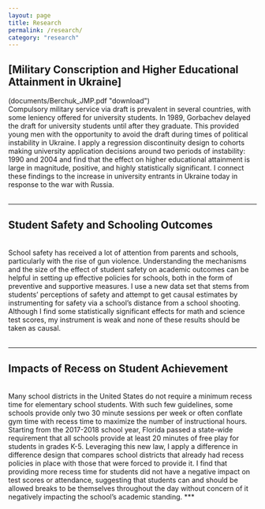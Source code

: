```yaml
---
layout: page
title: Research
permalink: /research/
category: "research"
---
```



<h2>[Military Conscription and Higher Educational Attainment in Ukraine]</h2>(documents/Berchuk_JMP.pdf "download")
<br>
Compulsory military service via draft is prevalent in several countries, with some leniency offered for university students. In 1989, Gorbachev delayed the draft for university students until after they graduate. This provided young men with the opportunity to avoid the draft during times of political instability in Ukraine. I apply a regression discontinuity design to cohorts making university application decisions around two periods of instability: 1990 and 2004 and find that the effect on higher educational attainment is large in magnitude, positive, and highly statistically significant. I connect these findings to the increase in university entrants in Ukraine today in response to the war with Russia.
<br>
<br>

***

<h2>Student Safety and Schooling Outcomes</h2>
<br>
School safety has received a lot of attention from parents and schools, particularly with the rise of gun violence. Understanding the mechanisms and the size of the effect of student safety on academic outcomes can be helpful in setting up effective policies for schools, both in the form of preventive and supportive measures. I use a new data set that stems from students’ perceptions of safety and attempt to get causal estimates by instrumenting for safety via a school’s distance from a school shooting. Although I find some statistically significant effects for math and science test scores, my instrument is weak and none of these results should be taken as causal.  
<br>
<br>

***

<h2>Impacts of Recess on Student Achievement</h2>
<br>
Many school districts in the United States do not require a minimum recess time for elementary school students. With such few guidelines, some schools provide only two 30 minute sessions per week or often conflate gym time with recess time to maximize the number of instructional hours. Starting from the 2017-2018 school year, Florida passed a state-wide requirement that all schools provide at least 20 minutes of free play for students in grades K-5. Leveraging this new law, I apply a difference in difference design that compares school districts that already had recess policies in place with those that were forced to provide it. I find that providing more recess time for students did not have a negative impact on test scores or attendance, suggesting that students can and should be allowed breaks to be themselves throughout the day without concern of it negatively impacting the school’s academic standing. 
***
<br>
<br>
